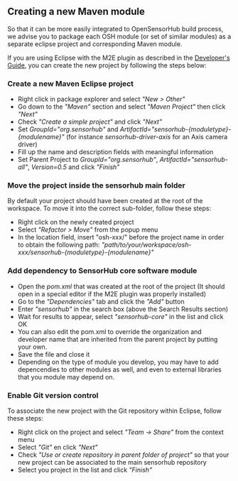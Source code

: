 Creating a new Maven module
---

So that it can be more easily integrated to OpenSensorHub build process, we advise you to package each OSH module (or set of similar modules) as a separate eclipse project and corresponding Maven module. 

If you are using Eclipse with the M2E plugin as described in the [Developer's Guide](../dev-guide.html), you can create the new project by following the steps below:


### Create a new Maven Eclipse project

  * Right click in package explorer and select _"New > Other"_
  * Go down to the _"Maven"_ section and select _"Maven Project"_ then click _"Next"_
  * Check _"Create a simple project"_ and click _"Next"_
  * Set _GroupId="org.sensorhub"_ and _ArtifactId="sensorhub-{moduletype}-{modulename}"_ (for instance _sensorhub-driver-axis_ for an Axis camera driver)
  * Fill up the name and description fields with meaningful information
  * Set Parent Project to _GroupId="org.sensorhub"_, _ArtifactId="sensorhub-all"_, _Version=0.5_ and click _"Finish"_


### Move the project inside the sensorhub main folder

By default your project should have been created at the root of the workspace. To move it into the correct sub-folder, follow these steps:

  * Right click on the newly created project
  * Select _"Refactor > Move"_ from the popup menu
  * In the location field, insert "osh-xxx/" before the project name in order to obtain the following path: _"path/to/your/workspace/osh-xxx/sensorhub-{moduletype}-{modulename}"_ 


### Add dependency to SensorHub core software module

  * Open the _pom.xml_ that was created at the root of the project (It should open in a special editor if the M2E plugin was properly installed)
  * Go to the _"Dependencies"_ tab and click the _"Add"_ button
  * Enter _"sensorhub"_ in the search box (above the Search Results section)
  * Wait for results to appear, select _"sensorhub-core"_ in the list and click OK
  * You can also edit the pom.xml to override the organization and developer name that are inherited from the parent project by putting your own.
  * Save the file and close it 
  * Depending on the type of module you develop, you may have to add depencendies to other modules as well, and even to external libraries that you module may depend on.


### Enable Git version control

To associate the new project with the Git repository within Eclipse, follow these steps:

  * Right click on the project and select _"Team -> Share"_ from the context menu
  * Select _"Git"_ en click _"Next"_
  * Check _"Use or create repository in parent folder of project"_ so that your new project can be associated to the main sensorhub repository
  * Select you project in the list and click _"Finish"_
